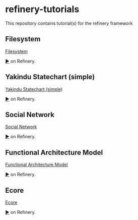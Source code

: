 # refinery-tutorials
This repository contains tutorial(s) for the refinery framework


## Filesystem
[Filesystem](filesystem/readme.md)

[▶](https://refinery.services/#/1/KLUv_SDT_QMAQkcXGnBL2-ikxOa10ZNeN1bwnxijfsojpwHQAxAE5pzBk5uCd8F5EjAGJrUNQBWIbdRU7tkRB-VsG_aVuMlSEWzzTShXE8h-eBHzK_cK11NoD9P_2_GFrS61RRmuipYUCwA046ljtvEqgDAGQyDQwsIqKACEt2LiANXAaUxBAQ==) on Refinery.

## Yakindu Statechart (simple)
[Yakindu Statechart (simple)](yakindu-simple/readme.md)

[▶](https://refinery.services/#/1/KLUv_WDFBZUQABbUPCNAiagNO63aXuiVS8m6jVAE8sB6emq1w0GGN_RfK9Abw626HDEAMgAzABX2IsJaDYv3EUjqg9Bxztc61f3_YngnShgxsB_rJOnizC1yb9e2OaGtCB-VWiPBGSYRBaFjeRK7wmO3Zn0oZINGaFtL6vI9AkG3lDKUT6GmtB9n24NzsyyJxUnP6F4vTh6BBJKzPTA0v7qLay0IPFtFACDgCDzbKzmAf3CnxazFna9tc-riDLNNwbGo5Wv0qxa2k_HYFktzBUskmiuOj-ZxUscP5kn3q_pV3U6foeI0fSZRDoqk2yhopRUHrzi8cRiiQYym1xElBYCBqDGuIRptaqXtQAJCDHNGDxKgAKkcTxEZJA4ZqCpMSyoZ5ucR6PJgM3dusVDJbiANRW7vjozID-Tb0AaXistmFu1stRk2y8scTAlpRMM_8rM8r6TdkggCG6D9_T1daC96NlBk2ORVEASuhKD-SiwscMtAvWeMJKHJU5VI4kOJh83BVqJB2NwuUKI606eRm_8uogoWwdPWcDM8vj6E8oI_5oC3Eor1ICLG5j0aIJZ9E_RyJluZ-WuFJEGvxEMJdg7UCM0BE9qPEkWTE6k0C7ehAX-Dv2FoD8nIAlx0vtKJrhRxRQB7Qzi8msbq75PxnyX4J-9XhAOYBMrBYapx3ki8ICIFrPGTmus2PZQR5sVlkTRMc8u2h5wGmbwK) on Refinery.

## Social Network
[Social Network](social-network/readme.md)

[▶](https://refinery.services/#/1/KLUv_WC6AE0HAMLKIiBQS6sDozWHJIfqfgoWXEcqAeYVfkZelD25I1z1mJlu1glBkitPRt_5JFSGcKUA0rG4nGQUSvF4FAkadMSjxhgIEPgRUWMUtB6s7ubhfm1t89PlSmlCdDB3IUkJUdg8EYd52ZZhtaEf1rMbK4R6blb4Zk2cX1v9lP3_gfhT3kyceTl2XDLqsDoNrlQnICBCoih9OXAegOieMIpOF5TKdCqJGoyRu_yYlwzLkEk0AzhokyABwTKEtAPMawwJIloZhphtzIHIBmKVYZ8AZgM2Fwo2uMjlm2H3RTKAz2SGAQq78AnDaoUZ) on Refinery.

## Functional Architecture Model
[Functional Architecture Model](FAM/readme.md)

[▶](https://refinery.services/#/1/KLUv_WCHBQ0QABYTOyNAibgBZ3ilwIp0dQM7SfM7guvKBLp164ytPI7aAgSOAZabAy0AMAAzAPARoetL3819B_u9drlMI9_nhp0-N8vMVAz5vNNKBpJyu2ccmYRQJZbP1B8-NO1RfnwfHQrsGDp5R9x8S30tkNT7ld3km9BYNN5f2Pxuz8eRtnVjPT7bdxHmC6UaVP6UOiyfixundMDya3G5PjqUAQCBXFzmUhov3Fephv7HeZypGTf9-SScj48bCGHXkI89BYdEKhYCkUhFbmvOfc0glEwaNR_UWlwPoFxMpMtI1GqSixBASsINkwtSmFS-GwFqJNsGeKhBFlMjQpKmtMwBIEJCGJTmARIgciSHwWhpJSqRCqK4KShlDIwG-F1-gKumGbcooACoH8bNS-4AjYEgXY0boDijzJbjz5T3FO0RRbRxsrOS15hBmsP94uWm9YzrkOAAYesnhyo-lfkyQqCuPdJIXOOn7aEmDfAA6waJsbbnM--jVfMLWhm0yqrJM4QEQwn3RHYcr7GxakM29Hs7WwJhLuCiUgo-np11GthRYQIRJbezPPKT3ufLjySyjUUVmJwiwwTgyBsYqYOtPlguFaMFMvT1y8G3-0MPGeUpvUOV1Ns2OM8Dfh8a3hprmMU20juTfgrUJ6SOHMylDBozoP8HajOy9Pk7AHD_fggWZ7-pyaNUAQ==) on Refinery.

## Ecore
[Ecore](ecore/readme.md)

[▶](https://refinery.services/#/1/KLUv_WB6CK0UAPZUQCUgyzYH88OtLLdX7OoaMUt6LeyvJAVe7v3ptyDCtesuRAmASwA8MwA0ADYAmW3btNexzMznIXt_3ZKsVy6yrrW2230e6Bxbf2Apx2aRuyIlrPa9eb7jpXF3Q0oI1WIBR8hsc0D---NY-C9WntTEb5jm6DzwbM_HnHtPTc3ecJFICRt077nzodW0XyU1cbhXehpxljHDjWqjK-C_t3DOEySUd4mVd7aRLOV3g1xxJW014PcvZZ08n1EHppPqlypkM-WGF32eDmv8DVCUDMViESUjX7nNP8fg80AJTYUiAggEBjKhiThb7cZn2Mc-nnNWsmN-UgAQFEGNgzw1SnlS0XQFgLuoAY-IjCQFSWlZAyBCgpQyuw0SoIIgBcJADktCZCKa4oJCreYThGUgZET_HpKhAcFAxhbHCveI_0WmrN4ACBpyuInLxYkAItqZzOU8C-gsC_uk6FNMhcIWl7WrpUek2DtnW0uKGWEOs1CXlRH3qShZg4tOFaOlaqo1SsZsJiIFX5e5B2f-LzowIfFM0U622GSoP7EpwR4LN7e-jqrex1TZtgeFRFfy5dYtgtncorUkf8vW6rapYRiIuloi2ZSOMnogiLDcCifRzbDGaD5aN254nOVpUIEfBCDR8gUzA2R3wBEX87YrDB08i1QINJRxR__zZarkbXI4S4bsE73bFGTaTuejNhkXiR3f9tauy8EKNjEWDdoFkLKsYq5PAefVGEakGx8lWKp5fjftB3SbC2QRkLwAcuEhDSI4AR9Y-vD7elDtd6zCL4QoTWNyVwZPrbGyOHa2DV1grBiLqtwOwU8aTWPC3D1lHaNi4p-a7AuV2K-aFkNtFiQGkYhm1lQGJQQVdxLH34n34VQ5mBzjswo=) on Refinery.